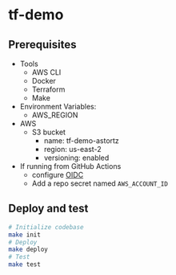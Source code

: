 # tf-demo

## Prerequisites

- Tools
  - AWS CLI
  - Docker
  - Terraform
  - Make
- Environment Variables:
  - AWS_REGION
- AWS
  - S3 bucket
    - name: tf-demo-astortz
    - region: us-east-2
    - versioning: enabled
- If running from GitHub Actions
  - configure [OIDC](https://docs.github.com/en/actions/deployment/security-hardening-your-deployments/configuring-openid-connect-in-amazon-web-services)
  - Add a repo secret named `AWS_ACCOUNT_ID`

## Deploy and test

```bash
# Initialize codebase
make init
# Deploy
make deploy
# Test
make test
```
